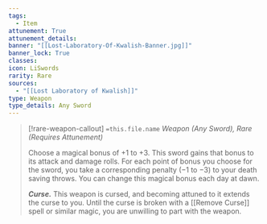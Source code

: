 ```yaml
---
tags:
  - Item
attunement: True
attunement_details: 
banner: "[[Lost-Laboratory-Of-Kwalish-Banner.jpg]]"
banner_lock: True
classes:
icon: LiSwords
rarity: Rare
sources:
  - "[[Lost Laboratory of Kwalish]]"
type: Weapon
type_details: Any Sword
---
```

>[!rare-weapon-callout] `=this.file.name`
>*Weapon (Any Sword), Rare (Requires Attunement)*
>
>Choose a magical bonus of +1 to +3. This sword gains that bonus to its attack and damage rolls. For each point of bonus you choose for the sword, you take a corresponding penalty (−1 to −3) to your death saving throws. You can change this magical bonus each day at dawn.
>
>***Curse.*** This weapon is cursed, and becoming attuned to it extends the curse to you. Until the curse is broken with a [[Remove Curse]] spell or similar magic, you are unwilling to part with the weapon.
>
>
